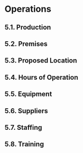 # Operations

## 5.1. Production

## 5.2. Premises

## 5.3. Proposed Location

## 5.4. Hours of Operation

## 5.5. Equipment

## 5.6. Suppliers

## 5.7. Staffing

## 5.8. Training